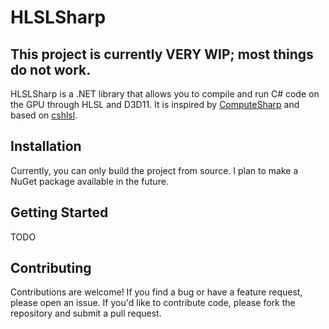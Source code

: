 # HLSLSharp

## This project is currently VERY WIP; most things do not work.

HLSLSharp is a .NET library that allows you to compile and run C# code on the GPU through HLSL and D3D11. It is inspired by [ComputeSharp](https://github.com/Sergio0694/ComputeSharp) and based on [cshlsl](https://github.com/steviegt6/cshlsl).

## Installation

Currently, you can only build the project from source. I plan to make a NuGet package available in the future.

## Getting Started

TODO

## Contributing

Contributions are welcome! If you find a bug or have a feature request, please open an issue. If you'd like to contribute code, please fork the repository and submit a pull request.